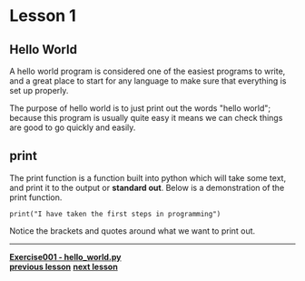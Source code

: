 # Lesson 1

## Hello World

A hello world program is considered one of the easiest programs to write, and a
great place to start for any language to make sure that everything is set up
properly.

The purpose of hello world is to just print out the words "hello world"; because
this program is usually quite easy it means we can check things are good to go
quickly and easily.

## print

The print function is a function built into python which will take some text,
and print it to the output or **standard out**.
Below is a demonstration of the print function.

```python3
print("I have taken the first steps in programming")
```

Notice the brackets and quotes around what we want to print out.

---
**[Exercise001 - hello_world.py](../exercises/hello_world.py)**  
**[previous lesson](./Lesson00.md)**
**[next lesson](./Lesson02.md)**  
